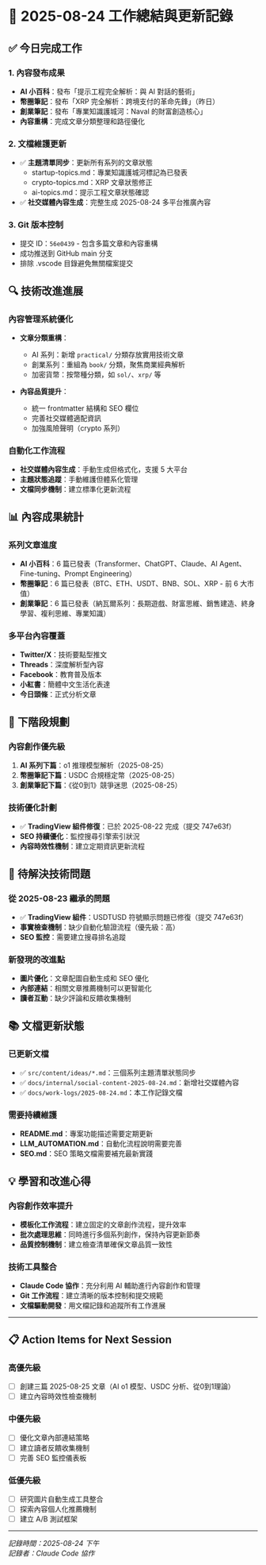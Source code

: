 # 📝 2025-08-24 工作總結與更新記錄

## ✅ 今日完成工作

### 1. 內容發布成果
- **AI 小百科**：發布「提示工程完全解析：與 AI 對話的藝術」
- **幣圈筆記**：發布「XRP 完全解析：跨境支付的革命先鋒」（昨日）
- **創業筆記**：發布「專業知識護城河：Naval 的財富創造核心」
- **內容重構**：完成文章分類整理和路徑優化

### 2. 文檔維護更新
- ✅ **主題清單同步**：更新所有系列的文章狀態
  - startup-topics.md：專業知識護城河標記為已發表
  - crypto-topics.md：XRP 文章狀態修正
  - ai-topics.md：提示工程文章狀態確認
- ✅ **社交媒體內容生成**：完整生成 2025-08-24 多平台推廣內容

### 3. Git 版本控制
- 提交 ID：`56e0439` - 包含多篇文章和內容重構
- 成功推送到 GitHub main 分支
- 排除 .vscode 目錄避免無關檔案提交

## 🔍 技術改進進展

### 內容管理系統優化
- **文章分類重構**：
  - AI 系列：新增 `practical/` 分類存放實用技術文章
  - 創業系列：重組為 `book/` 分類，聚焦商業經典解析
  - 加密貨幣：按幣種分類，如 `sol/`、`xrp/` 等

- **內容品質提升**：
  - 統一 frontmatter 結構和 SEO 欄位
  - 完善社交媒體適配資訊
  - 加強風險聲明（crypto 系列）

### 自動化工作流程
- **社交媒體內容生成**：手動生成但格式化，支援 5 大平台
- **主題狀態追蹤**：手動維護但體系化管理
- **文檔同步機制**：建立標準化更新流程

## 📊 內容成果統計

### 系列文章進度
- **AI 小百科**：6 篇已發表（Transformer、ChatGPT、Claude、AI Agent、Fine-tuning、Prompt Engineering）
- **幣圈筆記**：6 篇已發表（BTC、ETH、USDT、BNB、SOL、XRP - 前 6 大市值）
- **創業筆記**：6 篇已發表（納瓦爾系列：長期遊戲、財富思維、銷售建造、終身學習、複利思維、專業知識）

### 多平台內容覆蓋
- **Twitter/X**：技術要點型推文
- **Threads**：深度解析型內容
- **Facebook**：教育普及版本
- **小紅書**：簡體中文生活化表達
- **今日頭條**：正式分析文章

## 🎯 下階段規劃

### 內容創作優先級
1. **AI 系列下篇**：o1 推理模型解析（2025-08-25）
2. **幣圈筆記下篇**：USDC 合規穩定幣（2025-08-25）
3. **創業筆記下篇**：《從0到1》競爭迷思（2025-08-25）

### 技術優化計劃
- ✅ **TradingView 組件修復**：已於 2025-08-22 完成（提交 747e63f）
- **SEO 持續優化**：監控搜尋引擎索引狀況
- **內容時效性機制**：建立定期資訊更新流程

## 🔧 待解決技術問題

### 從 2025-08-23 繼承的問題
- ✅ **TradingView 組件**：USDTUSD 符號顯示問題已修復（提交 747e63f）
- **事實檢查機制**：缺少自動化驗證流程（優先級：高）
- **SEO 監控**：需要建立搜尋排名追蹤

### 新發現的改進點
- **圖片優化**：文章配圖自動生成和 SEO 優化
- **內部連結**：相關文章推薦機制可以更智能化
- **讀者互動**：缺少評論和反饋收集機制

## 📚 文檔更新狀態

### 已更新文檔
- ✅ `src/content/ideas/*.md`：三個系列主題清單狀態同步
- ✅ `docs/internal/social-content-2025-08-24.md`：新增社交媒體內容
- ✅ `docs/work-logs/2025-08-24.md`：本工作記錄文檔

### 需要持續維護
- **README.md**：專案功能描述需要定期更新
- **LLM_AUTOMATION.md**：自動化流程說明需要完善
- **SEO.md**：SEO 策略文檔需要補充最新實踐

## 💡 學習和改進心得

### 內容創作效率提升
- **模板化工作流程**：建立固定的文章創作流程，提升效率
- **批次處理思維**：同時進行多個系列創作，保持內容更新節奏
- **品質控制機制**：建立檢查清單確保文章品質一致性

### 技術工具整合
- **Claude Code 協作**：充分利用 AI 輔助進行內容創作和管理
- **Git 工作流程**：建立清晰的版本控制和提交規範
- **文檔驅動開發**：用文檔記錄和追蹤所有工作進展

---

## 📋 Action Items for Next Session

### 高優先級
- [ ] 創建三篇 2025-08-25 文章（AI o1 模型、USDC 分析、從0到1理論）
- [ ] 建立內容時效性檢查機制

### 中優先級
- [ ] 優化文章內部連結策略
- [ ] 建立讀者反饋收集機制
- [ ] 完善 SEO 監控儀表板

### 低優先級
- [ ] 研究圖片自動生成工具整合
- [ ] 探索內容個人化推薦機制
- [ ] 建立 A/B 測試框架

---

*記錄時間：2025-08-24 下午*  
*記錄者：Claude Code 協作*